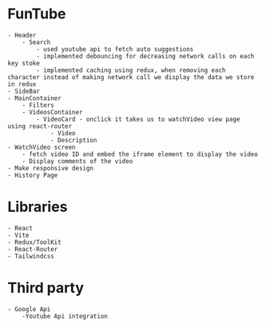 # FunTube
    - Header
        - Search
            - used youtube api to fetch auto suggestions
            - implemented debouncing for decreasing network calls on each key stoke
            - implemented caching using redux, when removing each character instead of making network call we display the data we store in redux
    - SideBar
    - MainContainer
        - Filters
        - VideosContainer
            - VideoCard - onclick it takes us to watchVideo view page using react-router
                - Video
                - Description
    - WatchVideo screen
        - fetch video ID and embed the iframe element to display the video 
        - Display comments of the video
    - Make responsive design
    - History Page

# Libraries
    - React
    - Vite
    - Redux/ToolKit
    - React-Router
    - Tailwindcss


# Third party
    - Google Api 
        -Youtube Api integration
